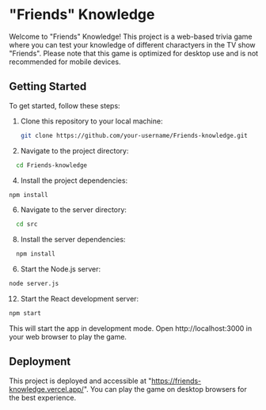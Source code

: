 # "Friends" Knowledge

Welcome to "Friends" Knowledge! This project is a web-based trivia game where you can test your knowledge of different charactyers in the TV show "Friends". Please note that this game is optimized for desktop use and is not recommended for mobile devices.

## Getting Started

To get started, follow these steps:

1. Clone this repository to your local machine:

   ```bash
   git clone https://github.com/your-username/Friends-knowledge.git

   ```

2. Navigate to the project directory:

```bash
  cd Friends-knowledge

```

4. Install the project dependencies:

```bash
npm install

```

6. Navigate to the server directory:

```bash
  cd src

```

8. Install the server dependencies:

```bash
  npm install

```

6. Start the Node.js server:

```bash
node server.js

```

12. Start the React development server:

  ```bash
 npm start

```

This will start the app in development mode. Open http://localhost:3000 in your web browser to play the game.

## Deployment

This project is deployed and accessible at "https://friends-knowledge.vercel.app/". You can play the game on desktop browsers for the best experience.

```


